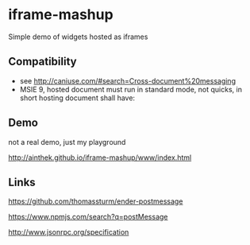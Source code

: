 # iframe-mashup
Simple demo of widgets hosted as iframes

## Compatibility

- see <http://caniuse.com/#search=Cross-document%20messaging>
- MSIE 9, hosted document must run in standard mode, not quicks, in short hosting document shall have: <!DOCTYPE html>


## Demo
not a real demo, just my playground

<http://ainthek.github.io/iframe-mashup/www/index.html>


## Links

<https://github.com/thomassturm/ender-postmessage>

<https://www.npmjs.com/search?q=postMessage>

<http://www.jsonrpc.org/specification>